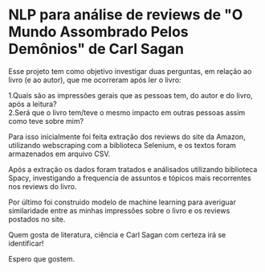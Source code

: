 # NLP para análise de reviews de "O Mundo Assombrado Pelos Demônios" de Carl Sagan

Esse projeto tem como objetivo investigar duas perguntas, em relação ao livro (e ao autor), que me ocorreram após ler o livro:

1.Quais são as impressões gerais que as pessoas tem, do autor e do livro, após a leitura?<br>
2.Será que o livro tem/teve o mesmo impacto em outras pessoas assim como teve sobre mim?

Para isso inicialmente foi feita extração dos reviews do site da Amazon, utilizando webscraping com a biblioteca Selenium, e os textos foram
armazenados em arquivo CSV.

Após a extração os dados foram tratados e análisados utilizando biblioteca Spacy, investigando a frequencia de assuntos e tópicos mais recorrentes 
nos reviews do livro.

Por último foi construido modelo de machine learning para averiguar similaridade entre as minhas impressões sobre o livro e os reviews postados no site.

Quem gosta de literatura, ciência e Carl Sagan com certeza irá se identificar!

Espero que gostem.

